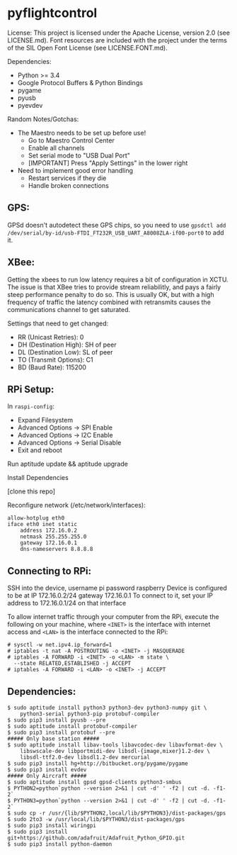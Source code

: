 pyflightcontrol
===============

License:  This project is licensed under the Apache License, version
2.0 (see LICENSE.md).  Font resources are included with the project
under the terms of the SIL Open Font License (see LICENSE.FONT.md).

Dependencies:

 - Python >= 3.4
 - Google Protocol Buffers & Python Bindings
 - pygame
 - pyusb
 - pyevdev

Random Notes/Gotchas:

 - The Maestro needs to be set up before use!
   - Go to Maestro Control Center
   - Enable all channels
   - Set serial mode to "USB Dual Port"
   - [IMPORTANT] Press "Apply Settings" in the lower right
 - Need to implement good error handling
   - Restart services if they die
   - Handle broken connections

GPS:
----------

GPSd doesn't autodetect these GPS chips, so you need to use
``gpsdctl add /dev/serial/by-id/usb-FTDI_FT232R_USB_UART_A8008ZLA-if00-port0``
to add it.


XBee:
-------------

Getting the xbees to run low latency requires a bit of configuration in
XCTU.  The issue is that XBee tries to provide stream reliabilitly, and
pays a fairly steep performance penalty to do so.  This is usually OK,
but with a high frequency of traffic the latency combined with retransmits
causes the communications channel to get saturated.

Settings that need to get changed:
 - RR (Unicast Retries): 0
 - DH (Destination High): SH of peer
 - DL (Destination Low): SL of peer
 - TO (Transmit Options): C1
 - BD (Baud Rate): 115200

RPi Setup:
------------

In ``raspi-config``:
 - Expand Filesystem
 - Advanced Options -> SPI Enable
 - Advanced Options -> I2C Enable
 - Advanced Options -> Serial Disable
 - Exit and reboot

Run aptitude update && aptitude upgrade

Install Dependencies

[clone this repo]

Reconfigure network (/etc/network/interfaces):

    allow-hotplug eth0
    iface eth0 inet static
        address 172.16.0.2
        netmask 255.255.255.0
        gateway 172.16.0.1
        dns-nameservers 8.8.8.8

Connecting to RPi:
-------------------

SSH into the device, username pi password raspberry
Device is configured to be at IP 172.16.0.2/24 gateway 172.16.0.1
To connect to it, set your IP address to 172.16.0.1/24 on that interface

To allow internet traffic through your computer from the RPi, execute
the following on your machine, where ``<INET>`` is the interface with
internet access and ``<LAN>`` is the interface connected to the RPi:

    # sysctl -w net.ipv4.ip_forward=1
    # iptables -t nat -A POSTROUTING -o <INET> -j MASQUERADE
    # iptables -A FORWARD -i <INET> -o <LAN> -m state \
      --state RELATED,ESTABLISHED -j ACCEPT
    # iptables -A FORWARD -i <LAN> -o <INET> -j ACCEPT


Dependencies:
--------------

    $ sudo aptitude install python3 python3-dev python3-numpy git \
        python3-serial python3-pip protobuf-compiler
    $ sudo pip3 install pyusb --pre
    $ sudo aptitude install protobuf-compiler
    $ sudo pip3 install protobuf --pre
    ##### Only base station #####
    $ sudo aptitude install libav-tools libavcodec-dev libavformat-dev \
        libswscale-dev libportmidi-dev libsdl-{image,mixer}1.2-dev \
        libsdl-ttf2.0-dev libsdl1.2-dev mercurial
    $ sudo pip3 install hg+http://bitbucket.org/pygame/pygame
    $ sudo pip3 install evdev
    ##### Only Aircraft #####
    $ sudo aptitude install gpsd gpsd-clients python3-smbus
    $ PYTHON2=python`python --version 2>&1 | cut -d' ' -f2 | cut -d. -f1-2`
    $ PYTHON3=python`python --version 2>&1 | cut -d' ' -f2 | cut -d. -f1-2`
    $ sudo cp -r /usr/{lib/$PYTHON2,local/lib/$PYTHON3}/dist-packages/gps
    $ sudo 2to3 -w /usr/local/lib/$PYTHON3/dist-packages/gps
    $ sudo pip3 install wiringpi
    $ sudo pip3 install git+https://github.com/adafruit/Adafruit_Python_GPIO.git
    $ sudo pip3 install python-daemon

